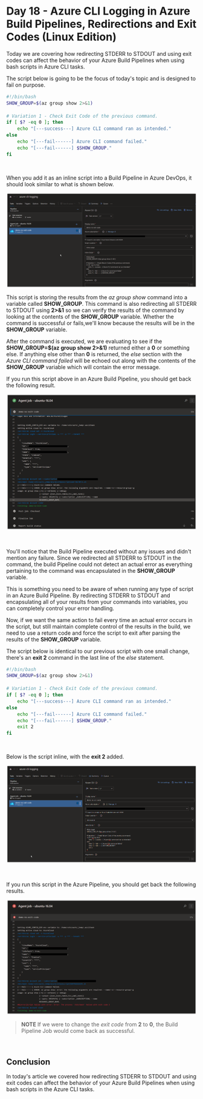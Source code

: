 # Day 18 - Azure CLI Logging in Azure Build Pipelines, Redirections and Exit Codes (Linux Edition)

Today we are covering how redirecting STDERR to STDOUT and using exit codes can affect the behavior of your Azure Build Pipelines when using bash scripts in Azure CLI tasks.

The script below is going to be the focus of today's topic and is designed to fail on purpose.

```bash
#!/bin/bash
SHOW_GROUP=$(az group show 2>&1)

# Variation 1 - Check Exit Code of the previous command.
if [ $? -eq 0 ]; then
    echo "[---success---] Azure CLI command ran as intended."
else
    echo "[---fail------] Azure CLI command failed."
    echo "[---fail------] $SHOW_GROUP."
fi
```

<br />

When you add it as an inline script into a Build Pipeline in Azure DevOps, it should look similar to what is shown below.

![001](../images/day18/day.18.azure.cli.logging.in.azure.build.pipeline.001.png)

This script is storing the results from the *az group show* command into a variable called **SHOW_GROUP**. This command is also redirecting all STDERR to STDOUT using **2>&1** so we can verify the results of the command by looking at the contents of the **SHOW_GROUP** variable. Whether the command is successful or fails,we'll know because the results will be in the **SHOW_GROUP** variable.

After the command is executed, we are evaluating to see if the **SHOW_GROUP=$(az group show 2>&1)** returned either a **0** or something else. If anything else other than **0** is returned, the *else* section with the *Azure CLI command failed* will be echoed out along with the contents of the **SHOW_GROUP** variable which will contain the error message.

If you run this script above in an Azure Build Pipeline, you should get back the following result.

![002](../images/day18/day.18.azure.cli.logging.in.azure.build.pipeline.002.png)

<br />

You'll notice that the Build Pipeline executed without any issues and didn't mention any failure. Since we redirected all STDERR to STDOUT in the command, the build Pipeline could not detect an actual error as everything pertaining to the command was encapsulated in the **SHOW_GROUP** variable.

This is something you need to be aware of when running any type of script in an Azure Build Pipeline. By redirecting STDERR to STDOUT and encapsulating all of your results from your commands into variables, you can completely control your error handling.

Now, if we want the same action to fail every time an actual error occurs in the script, but still maintain complete control of the results in the build, we need to use a return code and force the script to exit after parsing the results of the **SHOW_GROUP** variable.

The script below is identical to our previous script with one small change, there's an **exit 2** command in the last line of the *else* statement.

```bash
#!/bin/bash
SHOW_GROUP=$(az group show 2>&1)

# Variation 1 - Check Exit Code of the previous command.
if [ $? -eq 0 ]; then
    echo "[---success---] Azure CLI command ran as intended."
else
    echo "[---fail------] Azure CLI command failed."
    echo "[---fail------] $SHOW_GROUP."
    exit 2
fi
```

<br />

Below is the script inline, with the **exit 2** added.

![003](../images/day18/day.18.azure.cli.logging.in.azure.build.pipeline.003.png)

<br />

If you run this script in the Azure Pipeline, you should get back the following results.

![004](../images/day18/day.18.azure.cli.logging.in.azure.build.pipeline.004.png)

> **NOTE** If we were to change the *exit code* from **2** to **0**, the Build Pipeline Job would come back as successful.

<br />

## Conclusion

In today's article we covered how redirecting STDERR to STDOUT and using exit codes can affect the behavior of your Azure Build Pipelines when using bash scripts in the Azure CLI tasks.

